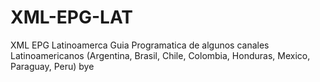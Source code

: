 # XML-EPG-LAT
XML EPG Latinoamerca
Guia Programatica de algunos canales Latinoamericanos (Argentina, Brasil, Chile, Colombia, Honduras, Mexico, Paraguay, Peru)
bye
